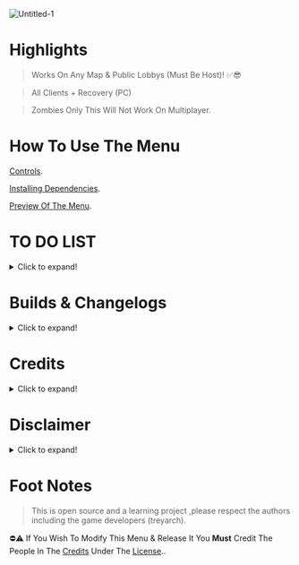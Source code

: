 ![Untitled-1](https://user-images.githubusercontent.com/48811414/157215961-44c99bb9-4fd7-4c12-ab7d-73f61cd118d4.png)
# Highlights
> Works On Any Map & Public Lobbys (Must Be Host)! ✅😎


> All Clients + Recovery (PC)


> Zombies Only This Will Not Work On Multiplayer.

# How To Use The Menu
[Controls](https://github.com/SirCryptic/Abomination-Unofficial/wiki/Controls).

[Installing Dependencies](https://github.com/SirCryptic/Abomination-Unofficial/wiki/Installing-Dependencies).

[Preview Of The Menu](https://github.com/SirCryptic/Abomination-Unofficial/wiki/Preview).

# TO DO LIST
<details>
  <summary>Click to expand!</summary>
  - Hi 👋🙋‍♂️
  
  </details>
  
# Builds & Changelogs
<details>
  <summary>Click to expand!</summary>
  
### BUILD VERSION: 1.0.5 - Unofficial - (Change Log)
 > 12/03/22
  
Added:
- All Players Unlimted Ammo (forgot to release this version.... 🤦
- some misc stuff 🤷

  
Fixs:
- all perks now plays animation for perkaholic
  
Misc Changes:
- Cleaned Up Some More Code and improved some fucntions.
  
> 12/03/22
  
Added:
- Shoot Power Ups
- [Zombie Ducks](https://github.com/SirCryptic/Abomination-Unofficial/wiki/zducks)🤷🤣

  
Fixs:
- Fixed Issue With Most Options In Fun Menu (Now Works On Selected Player)
- Fixed Issue When Reviving a player/s through menu  ( Now Properly Revives Player / Players)
  
Misc Changes:
- Cleaned Up Some More Code (Again...)
  

~~## BUILD VERSION: 1.0.4 - Unofficial - (Change Log)~~
  > 11/03/22
  
~~Added:~~
~~- Turn Power On ( combined with all doors )~~
~~- Gun Game (yes gun game for zombies)~~
~~- All Players Godmode~~
  
~~Fixs:~~
~~- Fixed Issue With Some Doors Not Opening and the popup error (now opens all doors & turns power on)~~
  
~~Misc Changes:~~
~~- Changed the way all perks is given and now uses perkaholic ( you get all the perks ✅😎 )~~
~~- Cleaned Up Some More Code~~
~~- some misc changes to code and additions ( eg fixed + added box stuff )~~
  
> 10/03/22
  
~~Added:~~
~~- Give All Perks~~
~~- Open All Doors
~~- Stats Options~~
~~- Packapunch current weapon~~
~~- Sounds menu~~
~~- Powerups menu~~
~~- Mystery Box Options~~
~~- Added Bullets Menu~~
~~- Some Random Stuff~~
  
Fixs:
~~- Fixed Issue With Some Weapons Not Being given to players~~
~~- Fixed Issue With Teleport Menu Not Selecting the chosen client (also added some misc Fx To Teleports🤷)~~
  
Misc Changes:
~~- Re-arranged some menu options (main now fits all on one page)~~
~~- Cleaned up and tidied up some code / functions~~
  
> 09/03/22
~~- Changed Teleports to players menu & fixed = added some weapons (also changed got rid of misc options are now in fun and teleports menu)~~

> 07/03/22
~~- Various Fixes, Changes & Additions (eg revive players , sounds + fix & added some weapons to weapon menu)~~

> 05/03/22
~~- Added Individual Kick For Each Client When Selecting A Player in Players Menu~~~~
~~- Added More Stuff To All Players Menu (EG give all rank ,unlocks ,weapons,points,etc)~~
~~- Added Pack-A-Punched Weapons Menu~~

> 04/03/22
~~- Added Equipment to weapon Menu~~
~~- Extended Weapon Menu (Renamed To Weapon Options)~~
~~- Cleaned Up Some Code~~
~~- Fixed Zombie Teleport ( Now Teleports To Specific Player When Using Player Menu )~~
~~- Added All Players Menu ( Just Kick All Players For Now )~~

~~## ** BUILD VERSION: 1.0.3  Unofficial - (Change Log)**~~
> 04/03/22


~~Added Weapon Menu~~

~~## ** BUILD VERSION: 1.0.2  Unofficial - (Change Log)**~~
> 26/02/22

~~Added Misc Menu (Nothing Much / Player Teleports basically)~~
~~Added Round Changer~~
~~Added Print Notifs for most functions~~

</details>

# Credits
<details>
  <summary>Click to expand!</summary>
  
- ⭐ Sircryptic - Putting Together something usefull for the time being i guess
- ⭐ CF4_99 - Base Menu And Design + Being a massive Help 👍
- ⭐ Extinct - Wouldn't have the attachment stats without him
- ⭐ Serious - BO4 Compiler
- ⭐ Gillam - Some Functions
- ⭐ Treyarch - For There Ummm .....game ? 😂 (Online Is Dead , Solo Sucks 😔)

</details>


# Disclaimer
<details>
  <summary>Click to expand!</summary>
  

Everyone/Company That is viewing this Content This Aplies To You.

Copyright Disclaimer Under Section 107 of the Copyright Act 1976,allowance is made for "fair use" for purposes such as criticism,comment,news reporting,teaching,scholarship and research. Fair use is a use permitted by Copyright statue that might otherwise be infringing. Non-profit, educational or personal use tips the balance in favor of fair use.
</details>
  

  # Foot Notes
> This is open source and a learning project ,please respect the authors including the game developers (treyarch).

⛔⚠️ If You Wish To Modify This Menu & Release It You **Must** Credit The People In The [Credits](https://github.com/SirCryptic/Abomination-Unofficial/blob/main/README.md#credits) Under The [License](https://github.com/SirCryptic/Abomination-Unofficial/blob/main/LICENSE)..
